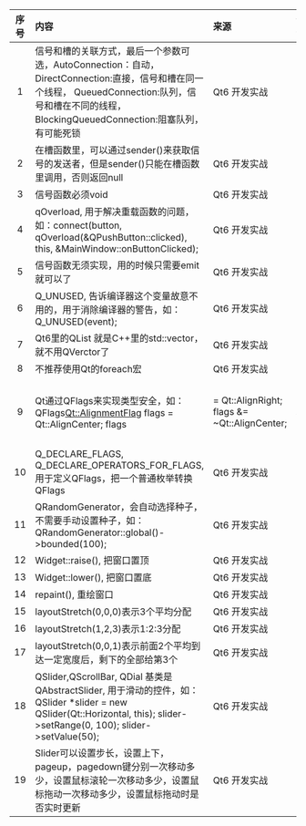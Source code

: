 | 序号 | 内容                                                                                                                                      | 来源                                           | 备注       | 类型  |
|:--:|:----------------------------------------------------------------------------------------------------------------------------------------|:---------------------------------------------|:---------|:----|
| 1  | 信号和槽的关联方式，最后一个参数可选，AutoConnection：自动，DirectConnection:直接，信号和槽在同一个线程， QueuedConnection:队列，信号和槽在不同的线程，BlockingQueuedConnection:阻塞队列，有可能死锁 | Qt6 开发实战                                     |          | tip |
| 2  | 在槽函数里，可以通过sender()来获取信号的发送者，但是sender()只能在槽函数里调用，否则返回null                                                                                | Qt6 开发实战                                     |          | tip |
| 3  | 信号函数必须void                                                                                                                              | Qt6 开发实战                                     |          | tip |
| 4  | qOverload, 用于解决重载函数的问题，如：connect(button, qOverload<int>(&QPushButton::clicked), this, &MainWindow::onButtonClicked);                    | Qt6 开发实战                                     |          | tip |
| 5  | 信号函数无须实现，用的时候只需要emit就可以了                                                                                                                | Qt6 开发实战                                     |          | tip |
| 6  | Q_UNUSED, 告诉编译器这个变量故意不用的，用于消除编译器的警告，如：Q_UNUSED(event);                                                                                  | Qt6 开发实战                                     |          | tip |
| 7  | Qt6里的QList 就是C++里的std::vector，就不用QVerctor了                                                                                              | Qt6 开发实战                                     |          | tip |
| 8  | 不推荐使用Qt的foreach宏                                                                                                                        | Qt6 开发实战                                     |          | tip |
| 9  | Qt通过QFlags来实现类型安全，如：QFlags<Qt::AlignmentFlag> flags = Qt::AlignCenter; flags                                                            | = Qt::AlignRight; flags &= ~Qt::AlignCenter; | Qt6 开发实战 |     | tip |
| 10 | Q_DECLARE_FLAGS, Q_DECLARE_OPERATORS_FOR_FLAGS, 用于定义QFlags，把一个普通枚举转换QFlags                                                              | Qt6 开发实战                                     |          | tip |
| 11 | QRandomGenerator，会自动选择种子，不需要手动设置种子，如：QRandomGenerator::global()->bounded(100);                                                          | Qt6 开发实战                                     |          | tip |
| 12 | Widget::raise(), 把窗口置顶                                                                                                                  | Qt6 开发实战                                     |          | tip |
| 13 | Widget::lower(), 把窗口置底                                                                                                                  | Qt6 开发实战                                     |          | tip |
| 14 | repaint(), 重绘窗口                                                                                                                         | Qt6 开发实战                                     |          | tip |
| 15 | layoutStretch(0,0,0)表示3个平均分配                                                                                                            | Qt6 开发实战                                     |          | tip |
| 16 | layoutStretch(1,2,3)表示1:2:3分配                                                                                                           | Qt6 开发实战                                     |          | tip |
| 17 | layoutStretch(0,0,1)表示前面2个平均到达一定宽度后，剩下的全部给第3个                                                                                           | Qt6 开发实战                                     |          | tip |
|18| QSlider,QScrollBar, QDial 基类是QAbstractSlider, 用于滑动的控件，如：QSlider *slider = new QSlider(Qt::Horizontal, this); slider->setRange(0, 100); slider->setValue(50); | Qt6 开发实战 | | tip |
|19| Slider可以设置步长，设置上下，pageup，pagedown键分别一次移动多少，设置鼠标滚轮一次移动多少，设置鼠标拖动一次移动多少，设置鼠标拖动时是否实时更新| Qt6 开发实战 | | tip |
